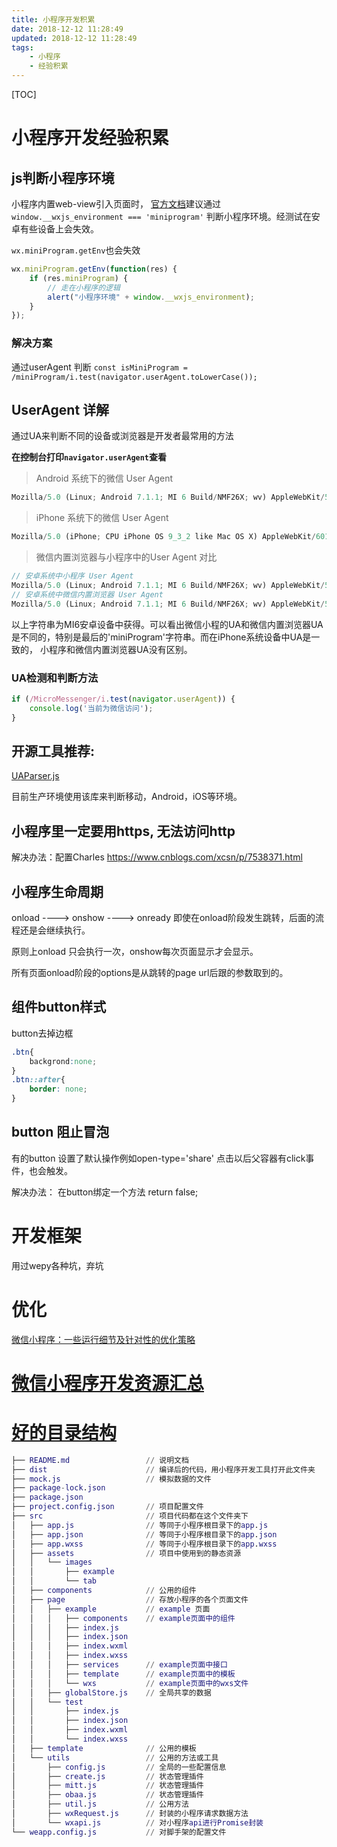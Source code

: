```yaml
---
title: 小程序开发积累
date: 2018-12-12 11:28:49
updated: 2018-12-12 11:28:49
tags:
    - 小程序
    - 经验积累
---
```

[TOC]

# 小程序开发经验积累

## js判断小程序环境

小程序内置web-view引入页面时，
[官方文档](https://developers.weixin.qq.com/miniprogram/dev/component/web-view.html)建议通过 `window.__wxjs_environment === 'miniprogram'` 判断小程序环境。经测试在安卓有些设备上会失效。

`wx.miniProgram.getEnv`也会失效
```JavaScript
wx.miniProgram.getEnv(function(res) {
    if (res.miniProgram) {
        // 走在小程序的逻辑
        alert("小程序环境" + window.__wxjs_environment);
    }
});
```

### 解决方案
通过userAgent 判断
`const isMiniProgram = /miniProgram/i.test(navigator.userAgent.toLowerCase());`


## UserAgent 详解

通过UA来判断不同的设备或浏览器是开发者最常用的方法

**在控制台打印`navigator.userAgent`查看**

> Android 系统下的微信 User Agent

```JavaScript
Mozilla/5.0 (Linux; Android 7.1.1; MI 6 Build/NMF26X; wv) AppleWebKit/537.36 (KHTML, like Gecko) Version/4.0 Chrome/57.0.2987.132 MQQBrowser/6.2 TBS/043807 Mobile Safari/537.36 MicroMessenger/6.6.1.1220(0x26060135) NetType/WIFI Language/zh_CN
```

> iPhone 系统下的微信 User Agent
```JavaScript
Mozilla/5.0 (iPhone; CPU iPhone OS 9_3_2 like Mac OS X) AppleWebKit/601.1.46 (KHTML, like Gecko) Mobile/13F69 MicroMessenger/6.6.1 NetType/4G Language/zh_CN
```

> 微信内置浏览器与小程序中的User Agent 对比

```JavaScript
// 安卓系统中小程序 User Agent
Mozilla/5.0 (Linux; Android 7.1.1; MI 6 Build/NMF26X; wv) AppleWebKit/537.36 (KHTML, like Gecko) Version/4.0 Chrome/57.0.2987.132 MQQBrowser/6.2 TBS/043807 Mobile Safari/537.36 MicroMessenger/6.6.1.1220(0x26060135) NetType/4G Language/zh_CN MicroMessenger/6.6.1.1220(0x26060135) NetType/4G Language/zh_CN miniProgram
// 安卓系统中微信内置浏览器 User Agent
Mozilla/5.0 (Linux; Android 7.1.1; MI 6 Build/NMF26X; wv) AppleWebKit/537.36 (KHTML, like Gecko) Version/4.0 Chrome/57.0.2987.132 MQQBrowser/6.2 TBS/043807 Mobile Safari/537.36 MicroMessenger/6.6.1.1220(0x26060135) NetType/4G Language/zh_CN
```

以上字符串为MI6安卓设备中获得。可以看出微信小程的UA和微信内置浏览器UA是不同的，特别是最后的'miniProgram'字符串。而在iPhone系统设备中UA是一致的， 小程序和微信内置浏览器UA没有区别。


### UA检测和判断方法
```JavaScript
if (/MicroMessenger/i.test(navigator.userAgent)) {
    console.log('当前为微信访问');
}
```

## 开源工具推荐:
[UAParser.js](https://github.com/faisalman/ua-parser-js)

目前生产环境使用该库来判断移动，Android，iOS等环境。

## 小程序里一定要用https, 无法访问http

解决办法：配置Charles
https://www.cnblogs.com/xcsn/p/7538371.html 

## 小程序生命周期
onload ---->  onshow  ---->  onready
即使在onload阶段发生跳转，后面的流程还是会继续执行。

原则上onload 只会执行一次，onshow每次页面显示才会显示。

所有页面onload阶段的options是从跳转的page url后跟的参数取到的。


## 组件button样式

button去掉边框
```css
.btn{
	backgrond:none;
}
.btn::after{
	border: none;
}
```

## button 阻止冒泡

有的button 设置了默认操作例如open-type='share'
点击以后父容器有click事件，也会触发。

解决办法：
在button绑定一个方法 return false;

# 开发框架
用过wepy各种坑，弃坑

# 优化
[微信小程序：一些运行细节及针对性的优化策略](https://blog.csdn.net/i10630226/article/details/81042421)

# [微信小程序开发资源汇总](https://github.com/justjavac/awesome-wechat-weapp)

# [好的目录结构](https://github.com/ranshaw/weapp-quick-start)
```m
├── README.md                 // 说明文档
├── dist                      // 编译后的代码，用小程序开发工具打开此文件夹
├── mock.js                   // 模拟数据的文件
├── package-lock.json
├── package.json
├── project.config.json       // 项目配置文件
├── src                       // 项目代码都在这个文件夹下
│   ├── app.js                // 等同于小程序根目录下的app.js
│   ├── app.json              // 等同于小程序根目录下的app.json
│   ├── app.wxss              // 等同于小程序根目录下的app.wxss
│   ├── assets                // 项目中使用到的静态资源
│   │   └── images
│   │       ├── example
│   │       └── tab
│   ├── components            // 公用的组件
│   ├── page                  // 存放小程序的各个页面文件
│   │   ├── example           // example 页面
│   │   │   ├── components    // example页面中的组件
│   │   │   ├── index.js
│   │   │   ├── index.json
│   │   │   ├── index.wxml
│   │   │   ├── index.wxss
│   │   │   ├── services      // example页面中接口
│   │   │   ├── template      // example页面中的模板
│   │   │   └── wxs           // example页面中的wxs文件
│   │   ├── globalStore.js    // 全局共享的数据
│   │   └── test
│   │       ├── index.js
│   │       ├── index.json
│   │       ├── index.wxml
│   │       └── index.wxss
│   ├── template              // 公用的模板
│   └── utils                 // 公用的方法或工具
│       ├── config.js         // 全局的一些配置信息
│       ├── create.js         // 状态管理插件
│       ├── mitt.js           // 状态管理插件
│       ├── obaa.js           // 状态管理插件
│       ├── util.js           // 公用方法
│       ├── wxRequest.js      // 封装的小程序请求数据方法
│       └── wxapi.js          // 对小程序api进行Promise封装
└── weapp.config.js           // 对脚手架的配置文件

```